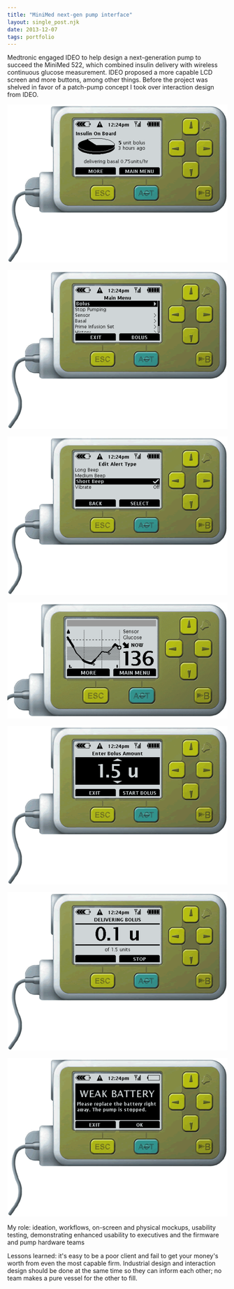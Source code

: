 ```yaml
---
title: "MiniMed next-gen pump interface"
layout: single_post.njk
date: 2013-12-07
tags: portfolio
---
```


Medtronic engaged IDEO to help design a next-generation pump to succeed the MiniMed 522, which combined insulin delivery with wireless continuous glucose measurement. IDEO proposed a more capable LCD screen and more buttons, among other things. Before the project was shelved in favor of a patch-pump concept I took over interaction design from IDEO.

![](/assets/images/2022/12/1_status.gif)

![](/assets/images/2022/12/2_main.gif)

![](/assets/images/2022/12/3_changing_settings_3.gif)

![](/assets/images/2022/12/3hr.gif)

![](/assets/images/2022/12/4_setting_bolus.gif)

![](/assets/images/2022/12/5_delivering_bolus.gif)

![](/assets/images/2022/12/6_alarm.gif)

My role: ideation, workflows, on-screen and physical mockups, usability testing, demonstrating enhanced usability to executives and the firmware and pump hardware teams

Lessons learned: it's easy to be a poor client and fail to get your money's worth from even the most capable firm. Industrial design and interaction design should be done at the same time so they can inform each other; no team makes a pure vessel for the other to fill.
